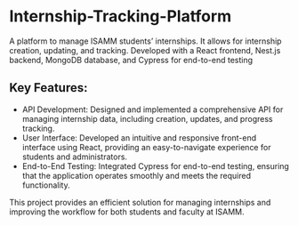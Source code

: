 # Internship-Tracking-Platform
A platform to manage ISAMM students’ internships. It allows for internship creation, updating, and tracking. Developed with a React frontend, Nest.js backend, MongoDB database, and Cypress for end-to-end testing

## Key Features:

- API Development: Designed and implemented a comprehensive API for managing internship data, including creation, updates, and progress tracking.
- User Interface: Developed an intuitive and responsive front-end interface using React, providing an easy-to-navigate experience for students and administrators.
- End-to-End Testing: Integrated Cypress for end-to-end testing, ensuring that the application operates smoothly and meets the required functionality.


This project provides an efficient solution for managing internships and improving the workflow for both students and faculty at ISAMM.

